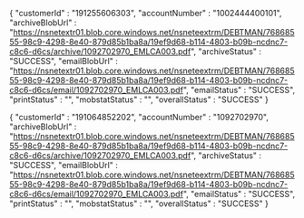  {
    "customerId" : "191255606303",
    "accountNumber" : "1002444400101",
    "archiveBlobUrl" : "https://nsnetextr01.blob.core.windows.net/nsneteextrm/DEBTMAN/76868555-98c9-4298-8e40-879d85b1ba8a/19ef9d68-b114-4803-b09b-ncdnc7-c8c6-d6cs/archive/1092702970_EMLCA003.pdf",
    "archiveStatus" : "SUCCESS",
    "emailBlobUrl" : "https://nsnetextr01.blob.core.windows.net/nsneteextrm/DEBTMAN/76868555-98c9-4298-8e40-879d85b1ba8a/19ef9d68-b114-4803-b09b-ncdnc7-c8c6-d6cs/email/1092702970_EMLCA003.pdf",
    "emailStatus" : "SUCCESS",
    "printStatus" : "",
    "mobstatStatus" : "",
    "overallStatus" : "SUCCESS"
  }

  {
    "customerId" : "191064852202",
    "accountNumber" : "1092702970",
    "archiveBlobUrl" : "https://nsnetextr01.blob.core.windows.net/nsneteextrm/DEBTMAN/76868555-98c9-4298-8e40-879d85b1ba8a/19ef9d68-b114-4803-b09b-ncdnc7-c8c6-d6cs/archive/1092702970_EMLCA003.pdf",
    "archiveStatus" : "SUCCESS",
    "emailBlobUrl" : "https://nsnetextr01.blob.core.windows.net/nsneteextrm/DEBTMAN/76868555-98c9-4298-8e40-879d85b1ba8a/19ef9d68-b114-4803-b09b-ncdnc7-c8c6-d6cs/email/1092702970_EMLCA003.pdf",
    "emailStatus" : "SUCCESS",
    "printStatus" : "",
    "mobstatStatus" : "",
    "overallStatus" : "SUCCESS"
  }
